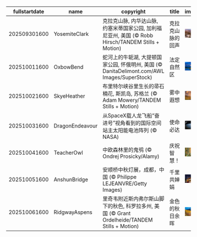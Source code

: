 |fullstartdate|name|copyright|title|image|
|--|--|--|--|--|
202509301600|YosemiteClark|克拉克山脉, 内华达山脉, 约塞米蒂国家公园, 加利福尼亚州, 美国 (© Robb Hirsch/TANDEM Stills + Motion)|克拉克山脉的回声|![](/zh-CN/2025/10/202509301600YosemiteClark.jpg)|
202510011600|OxbowBend|蛇河上的牛轭湖, 大提顿国家公园, 怀俄明州, 美国 (© DanitaDelimont.com/AWL Images/SuperStock)|法定自然区|![](/zh-CN/2025/10/202510011600OxbowBend.jpg)|
202510021600|SkyeHeather|布里特尔峡谷里生长的帚石楠花, 斯凯岛, 苏格兰 (© Adam Mowery/TANDEM Stills + Motion)|雾中遐想|![](/zh-CN/2025/10/202510021600SkyeHeather.jpg)|
202510031600|DragonEndeavour|从SpaceX载人龙飞船“奋进号”视角看到的国际空间站主太阳能电池阵列 (© NASA)|使命必达|![](/zh-CN/2025/10/202510031600DragonEndeavour.jpg)|
202510041600|TeacherOwl|中欧森林里的鬼鸮 (© Ondrej Prosicky/Alamy)|庆祝智慧！|![](/zh-CN/2025/10/202510041600TeacherOwl.jpg)|
202510051600|AnshunBridge|安顺桥中秋灯展，成都，中国 (© Philippe LEJEANVRE/Getty Images)|千里共婵娟|![](/zh-CN/2025/10/202510051600AnshunBridge.jpg)|
202510061600|RidgwayAspens|里奇韦附近斯内弗尔斯山脚下的秋色, 科罗拉多州, 美国 (© Grant Ordelheide/TANDEM Stills + Motion)|金色的秋日余晖|![](/zh-CN/2025/10/202510061600RidgwayAspens.jpg)|
